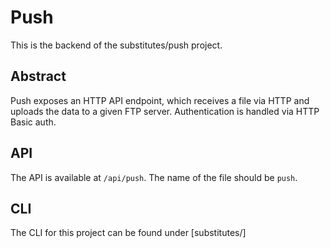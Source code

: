 # Push
This is the backend of the substitutes/push project.

## Abstract
Push exposes an HTTP API endpoint, which receives a file via HTTP and uploads the data to a given FTP server.
Authentication is handled via HTTP Basic auth.

## API

The API is available at `/api/push`. The name of the file should be `push`.

## CLI

The CLI for this project can be found under [substitutes/]
